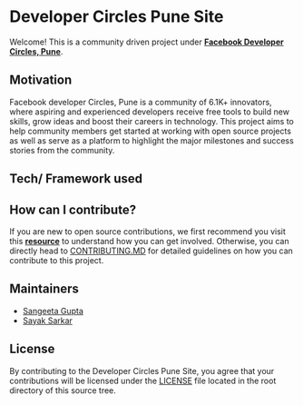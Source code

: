 # Developer Circles Pune Site
Welcome! This is a community driven project under **[Facebook Developer Circles, Pune](https://facebook.com/groups/DevCPune/)**.

## Motivation
Facebook developer Circles, Pune is a community of 6.1K+ innovators, where aspiring and experienced developers receive free tools to build new skills, grow ideas and boost their careers in technology. This project aims to help community members get started at working with open source projects as well as serve as a platform  to highlight the major milestones and success stories from the community. 

## Tech/ Framework used 

## How can I contribute?
If you are new to open source contributions, we first recommend you visit this **[resource](https://github.com/firstcontributions/first-contributions)** to understand how you can get involved. Otherwise, you can directly head to [CONTRIBUTING.MD](https://github.com/devcpune/devcpune.github.io/blob/master/docs/CONTRIBUTING.md) for detailed guidelines on how you can contribute to this project. 

## Maintainers 
* [Sangeeta Gupta](https://github.com/sangeetagupta2068/)
* [Sayak Sarkar](https://github.com/sayak-sarkar/)

## License 
By contributing to the Developer Circles Pune Site, you agree that your contributions will be licensed under the [LICENSE](https://github.com/devcpune/devcpune.github.io/edit/master/LICENSE)  file located in the root directory of this source tree.
